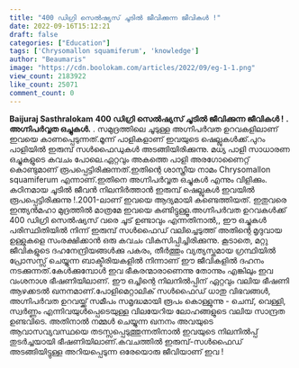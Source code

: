 ```yaml
---
title: "400 ഡിഗ്രി സെൽഷ്യസ് ചൂടിൽ ജീവിക്കുന്ന ജീവികൾ !"
date: 2022-09-16T15:12:21
draft: false
categories: ["Education"]
tags: ['Chrysomallon squamiferum', 'knowledge']
author: "Beaumaris"
image: "https://cdn.boolokam.com/articles/2022/09/eg-1-1.png"
view_count: 2183922
like_count: 25071
comment_count: 0
---
```


**Baijuraj Sasthralokam** **400 ഡിഗ്രി സെൽഷ്യസ് ചൂടിൽ ജീവിക്കുന്ന ജീവികൾ !** **.** **അഗ്നിപർവ്വത ഒച്ചുകൾ.** . സമുദ്രത്തിലെ ചൂടുള്ള അഗ്നിപർവത ഉറവകളിലാണ് ഇവയെ കാണപ്പെടുന്നത്.മൂന്ന് പാളികളാണ് ഇവയുടെ ഷെല്ലുകൾക്ക്.പുറം പാളിയിൽ ഇരുമ്പ് സൾഫൈഡുകൾ അടങ്ങിയിരിക്കുന്നു. മധ്യ പാളി സാധാരണ ഒച്ചുകളുടെ കവചം പോലെ.ഏറ്റവും അകത്തെ പാളി അരഗോണൈറ്റ് കൊണ്ടുമാണ് രൂപപ്പെട്ടിരിക്കുന്നത്.ഇതിന്റെ ശാസ്ത്രീയ നാമം Chrysomallon squamiferum എന്നാണ്.ഇതിനെ അഗ്നിപർവ്വത ഒച്ചുകൾ എന്നും വിളിക്കും. കഠിനമായ ചൂടിൽ ജീവൻ നിലനിർത്താൻ ഇരുമ്പ് ഷെല്ലുകൾ ഇവയിൽ രൂപപ്പെട്ടിരിക്കുന്നു !.2001-ലാണ്‌ ഇവയെ ആദ്യമായി കണ്ടെത്തിയത്. ഇതുവരെ ഇന്ത്യൻമഹാ മുദ്രത്തിൽ മാത്രമേ ഇവയെ കണ്ടിട്ടുള്ളൂ.അഗ്നിപർവത ഉറവകൾക്ക് 400 ഡിഗ്രി സെൽഷ്യസ് വരെ ചൂട് ഉണ്ടാവും എന്നതിനാൽ,, ഈ ഒച്ചുകൾ പരിസ്ഥിതിയിൽ നിന്ന് ഇരുമ്പ് സൾഫൈഡ് വലിച്ചെടുത്ത് അതിന്റെ മൃദുവായ ഉള്ളുകളെ സംരക്ഷിക്കാൻ ഒരു കവചം വികസിപ്പിച്ചിരിക്കുന്നു. കൂടാതെ, മറ്റു ജീവികളുടെ ദഹനേന്ദ്രിയങ്ങൾക്കു പകരം, തീർത്തും വ്യത്യസ്തമായ ഗ്രന്ഥിയിൽ പ്രോസസ്സ് ചെയ്യുന്ന ബാക്ടീരിയകളിൽ നിന്നാണ് ഈ ജീവികളിൽ ദഹനം നടക്കുന്നത്.കേൾക്കുമ്പോൾ ഇവ ഭീകരന്മാരാണെന്നു തോന്നും എങ്കിലും ഇവ വംശനാശ ഭീഷണിയിലാണ്. ഈ ഒച്ചിന്റെ നിലനിൽപ്പിന് ഏറ്റവും വലിയ ഭീഷണി ആഴക്കടൽ ഖനനമാണ്.പോളിമെറ്റാലിക് സൾഫൈഡ് ധാതു വിഭവങ്ങൾ, അഗ്നിപർവത ഉറവയ്ക്ക് സമീപം സമൃദ്ധമായി രൂപം കൊള്ളുന്നു - ചെമ്പ്, വെള്ളി, സ്വർണ്ണം എന്നിവയുൾപ്പെടെയുള്ള വിലയേറിയ ലോഹങ്ങളുടെ വലിയ സാന്ദ്രത ഉണ്ടവിടെ. അതിനാൽ നമ്മൾ ചെയ്യുന്ന ഖനനം അവയുടെ ആവാസവ്യവസ്ഥയെ തടസ്സപ്പെടുത്തുന്നതിനാൽ ഇവയുടെ നിലനിൽപ്പ് തുടർച്ചയായി ഭീഷണിയിലാണ്.കവചത്തിൽ ഇരുമ്പ്-സൾഫൈഡ് അടങ്ങിയിട്ടുള്ള അറിയപ്പെടുന്ന ഒരേയൊരു ജീവിയാണ് ഇവ !
